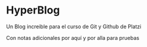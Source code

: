 # HyperBlog
Un Blog increible para el curso de Git y Github de Platzi

Con notas adicionales por aqu&iacute; y por alla para pruebas